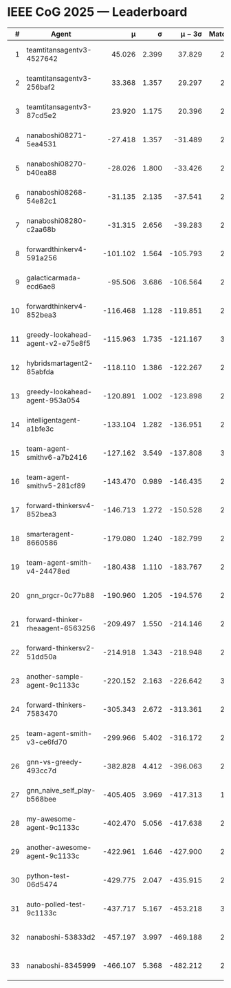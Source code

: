 # IEEE CoG 2025 — Leaderboard

| # | Agent | μ | σ | μ − 3σ | Matches | Updated |
|---:|---|---:|---:|---:|---:|---|
| 1 | teamtitansagentv3-4527642 | 45.026 | 2.399 | 37.829 | 2356 | 2025-09-01 14:51 |
| 2 | teamtitansagentv3-256baf2 | 33.368 | 1.357 | 29.297 | 2954 | 2025-09-01 14:51 |
| 3 | teamtitansagentv3-87cd5e2 | 23.920 | 1.175 | 20.396 | 2518 | 2025-09-01 14:51 |
| 4 | nanaboshi08271-5ea4531 | -27.418 | 1.357 | -31.489 | 2500 | 2025-09-01 14:51 |
| 5 | nanaboshi08270-b40ea88 | -28.026 | 1.800 | -33.426 | 2900 | 2025-09-01 14:51 |
| 6 | nanaboshi08268-54e82c1 | -31.135 | 2.135 | -37.541 | 2760 | 2025-09-01 14:51 |
| 7 | nanaboshi08280-c2aa68b | -31.315 | 2.656 | -39.283 | 2960 | 2025-09-01 14:51 |
| 8 | forwardthinkerv4-591a256 | -101.102 | 1.564 | -105.793 | 2037 | 2025-09-01 14:51 |
| 9 | galacticarmada-ecd6ae8 | -95.506 | 3.686 | -106.564 | 2640 | 2025-09-01 14:51 |
| 10 | forwardthinkerv4-852bea3 | -116.468 | 1.128 | -119.851 | 2410 | 2025-09-01 14:51 |
| 11 | greedy-lookahead-agent-v2-e75e8f5 | -115.963 | 1.735 | -121.167 | 3088 | 2025-09-01 14:51 |
| 12 | hybridsmartagent2-85abfda | -118.110 | 1.386 | -122.267 | 2098 | 2025-09-01 14:51 |
| 13 | greedy-lookahead-agent-953a054 | -120.891 | 1.002 | -123.898 | 2928 | 2025-09-01 14:51 |
| 14 | intelligentagent-a1bfe3c | -133.104 | 1.282 | -136.951 | 2440 | 2025-09-01 14:51 |
| 15 | team-agent-smithv6-a7b2416 | -127.162 | 3.549 | -137.808 | 3100 | 2025-09-01 14:51 |
| 16 | team-agent-smithv5-281cf89 | -143.470 | 0.989 | -146.435 | 2820 | 2025-09-01 14:51 |
| 17 | forward-thinkersv4-852bea3 | -146.713 | 1.272 | -150.528 | 2017 | 2025-09-01 14:51 |
| 18 | smarteragent-8660586 | -179.080 | 1.240 | -182.799 | 2264 | 2025-09-01 14:51 |
| 19 | team-agent-smith-v4-24478ed | -180.438 | 1.110 | -183.767 | 2680 | 2025-09-01 14:51 |
| 20 | gnn_prgcr-0c77b88 | -190.960 | 1.205 | -194.576 | 2260 | 2025-09-01 14:51 |
| 21 | forward-thinker-rheaagent-6563256 | -209.497 | 1.550 | -214.146 | 2894 | 2025-09-01 14:51 |
| 22 | forward-thinkersv2-51dd50a | -214.918 | 1.343 | -218.948 | 2334 | 2025-09-01 14:51 |
| 23 | another-sample-agent-9c1133c | -220.152 | 2.163 | -226.642 | 3020 | 2025-09-01 14:51 |
| 24 | forward-thinkers-7583470 | -305.343 | 2.672 | -313.361 | 2600 | 2025-09-01 14:51 |
| 25 | team-agent-smith-v3-ce6fd70 | -299.966 | 5.402 | -316.172 | 2340 | 2025-09-01 14:51 |
| 26 | gnn-vs-greedy-493cc7d | -382.828 | 4.412 | -396.063 | 2440 | 2025-09-01 14:51 |
| 27 | gnn_naive_self_play-b568bee | -405.405 | 3.969 | -417.313 | 1580 | 2025-09-01 14:51 |
| 28 | my-awesome-agent-9c1133c | -402.470 | 5.056 | -417.638 | 2840 | 2025-09-01 14:51 |
| 29 | another-awesome-agent-9c1133c | -422.961 | 1.646 | -427.900 | 2920 | 2025-09-01 14:51 |
| 30 | python-test-06d5474 | -429.775 | 2.047 | -435.915 | 2160 | 2025-09-01 14:51 |
| 31 | auto-polled-test-9c1133c | -437.717 | 5.167 | -453.218 | 3040 | 2025-09-01 14:51 |
| 32 | nanaboshi-53833d2 | -457.197 | 3.997 | -469.188 | 2640 | 2025-09-01 14:51 |
| 33 | nanaboshi-8345999 | -466.107 | 5.368 | -482.212 | 2460 | 2025-09-01 14:51 |
